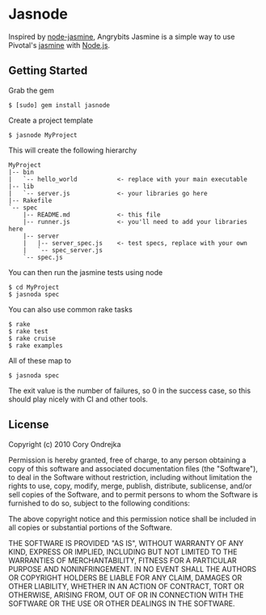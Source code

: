 # Jasnode

Inspired by [node-jasmine](http://github.com/mhevery/jasmine-node), Angrybits Jasmine is a simple way to use Pivotal's [jasmine](http://github.com/pivotal/jasmine) with [Node.js](http://github.com/ry/node).

## Getting Started

Grab the gem

    $ [sudo] gem install jasnode
    
Create a project template

    $ jasnode MyProject
    
This will create the following hierarchy

    MyProject
    |-- bin
    |   `-- hello_world           <- replace with your main executable
    |-- lib
    |   `-- server.js             <- your libraries go here
    |-- Rakefile
    `-- spec
        |-- README.md             <- this file
        |-- runner.js             <- you'll need to add your libraries here
        |-- server
        |   |-- server_spec.js    <- test specs, replace with your own
        |   `-- spec_server.js
        `-- spec.js
    
You can then run the jasmine tests using node

    $ cd MyProject
    $ jasnoda spec
    
You can also use common rake tasks

    $ rake
    $ rake test
    $ rake cruise
    $ rake examples
    
All of these map to

    $ jasnoda spec
    
The exit value is the number of failures, so 0 in the success case, so this should play nicely with CI and other tools.
    
## License

Copyright (c) 2010 Cory Ondrejka
 
Permission is hereby granted, free of charge, to any person obtaining
a copy of this software and associated documentation files (the
"Software"), to deal in the Software without restriction, including
without limitation the rights to use, copy, modify, merge, publish,
distribute, sublicense, and/or sell copies of the Software, and to
permit persons to whom the Software is furnished to do so, subject to
the following conditions:
 
The above copyright notice and this permission notice shall be
included in all copies or substantial portions of the Software.
 
THE SOFTWARE IS PROVIDED "AS IS", WITHOUT WARRANTY OF ANY KIND,
EXPRESS OR IMPLIED, INCLUDING BUT NOT LIMITED TO THE WARRANTIES OF
MERCHANTABILITY, FITNESS FOR A PARTICULAR PURPOSE AND
NONINFRINGEMENT. IN NO EVENT SHALL THE AUTHORS OR COPYRIGHT HOLDERS BE
LIABLE FOR ANY CLAIM, DAMAGES OR OTHER LIABILITY, WHETHER IN AN ACTION
OF CONTRACT, TORT OR OTHERWISE, ARISING FROM, OUT OF OR IN CONNECTION
WITH THE SOFTWARE OR THE USE OR OTHER DEALINGS IN THE SOFTWARE.